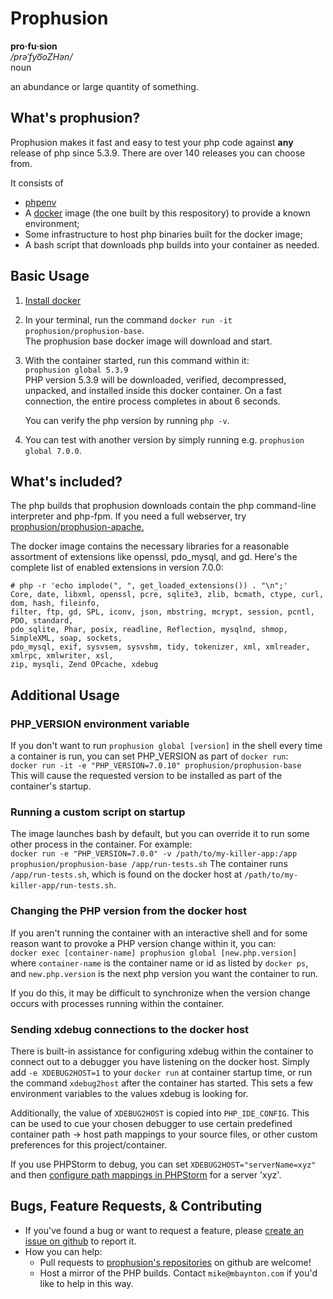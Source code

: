 # Prophusion

**pro·fu·sion**  
*/prəˈfyo͞oZHən/*  
noun

an abundance or large quantity of something.

## What's prophusion?
Prophusion makes it fast and easy to test your php code against **any** release of php since 5.3.9. There are
over 140 releases you can choose from.

It consists of
 * [phpenv](https://github.com/CHH/phpenv)
 * A [docker](https://www.docker.com/) image (the one built by this respository) to provide a known 
   environment;
 * Some infrastructure to host php binaries built for the docker image;
 * A bash script that downloads php builds into your container as needed.
 
## Basic Usage
 1. [Install docker](https://docs.docker.com/engine/installation/)
 2. In your terminal, run the command `docker run -it prophusion/prophusion-base`.  
    The prophusion base docker image will download and start.
 3. With the container started, run this command within it:  
    ```prophusion global 5.3.9```  
    PHP version 5.3.9 will be downloaded, verified, decompressed, unpacked, and installed inside this
    docker container. On a fast connection, the entire process completes in about 6 seconds.
    
    You can verify the php version by running `php -v`.
 4. You can test with another version by simply running e.g. `prophusion global 7.0.0`.

## What's included?
The php builds that prophusion downloads contain the php command-line interpreter 
and php-fpm. If you need a full webserver, try [prophusion/prophusion-apache.](https://hub.docker.com/r/prophusion/prophusion-apache/)

The docker image contains the necessary libraries for a reasonable assortment of extensions
like openssl, pdo_mysql, and gd. Here's the complete list of enabled extensions in version 7.0.0:

```
# php -r 'echo implode(", ", get_loaded_extensions()) . "\n";'
Core, date, libxml, openssl, pcre, sqlite3, zlib, bcmath, ctype, curl, dom, hash, fileinfo, 
filter, ftp, gd, SPL, iconv, json, mbstring, mcrypt, session, pcntl, PDO, standard,
pdo_sqlite, Phar, posix, readline, Reflection, mysqlnd, shmop, SimpleXML, soap, sockets,
pdo_mysql, exif, sysvsem, sysvshm, tidy, tokenizer, xml, xmlreader, xmlrpc, xmlwriter, xsl,
zip, mysqli, Zend OPcache, xdebug
```
 
## Additional Usage
### PHP_VERSION environment variable
 If you don't want to run `prophusion global [version]` in the shell every time a container 
 is run, you can set PHP_VERSION as part of `docker run`:   
 ```docker run -it -e "PHP_VERSION=7.0.10" prophusion/prophusion-base```  
 This will cause the requested version to be installed as part of the container's startup.
### Running a custom script on startup
 The image launches bash by default, but you can override it to run some other process in the container.
 For example:  
 ```docker run -e "PHP_VERSION=7.0.0" -v /path/to/my-killer-app:/app prophusion/prophusion-base /app/run-tests.sh```
 The container runs `/app/run-tests.sh`, which is found on the docker host at
 `/path/to/my-killer-app/run-tests.sh`.
### Changing the PHP version from the docker host
 If you aren't running the container with an interactive shell and for some reason want to provoke
 a PHP version change within it, you can:  
 ```docker exec [container-name] prophusion global [new.php.version]```  
 where `container-name` is the container name or id as listed by `docker ps`, and `new.php.version` 
 is the next php version you want the container to run.
 
 If you do this, it may be difficult to synchronize when the version change occurs with processes running within
 the container.
### Sending xdebug connections to the docker host
 There is built-in assistance for configuring xdebug within the container
 to connect out to a debugger you have listening on the docker host. Simply
 add `-e XDEBUG2HOST=1` to your `docker run` at container startup time, or
 run the command `xdebug2host` after the container has started. This sets a
 few environment variables to the values xdebug is looking for.
 
 Additionally, the value of `XDEBUG2HOST` is copied into `PHP_IDE_CONFIG`.
 This can be used to cue your chosen debugger to use certain predefined
 container path → host path mappings to your source files, or other custom 
 preferences for this project/container.
 
 If you use PHPStorm to debug, you can set `XDEBUG2HOST="serverName=xyz"` and 
 then [configure path mappings in PHPStorm](https://www.jetbrains.com/help/phpstorm/2016.3/servers.html)
 for a server 'xyz'.
  

## Bugs, Feature Requests, & Contributing
 * If you've found a bug or want to request a feature, please
   [create an issue on github](https://github.com/prophusion/prophusion-base/issues) to report it.
 * How you can help:
   - Pull requests to [prophusion's repositories](https://github.com/prophusion) on github are welcome!
   - Host a mirror of the PHP builds. Contact `mike@mbaynton.com` if you'd like to help in this way.
